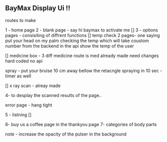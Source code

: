 ## BayMax Display Ui !!

routes to make

1 - home page
2 - blank page - say hi baymax to activate me []
3 - options pages - consisiting of diffrent functions 
[]  temp check 2 pages-
  one saying put your head on my palm checking the temp 
  which will take coustom number from the backend in the api 
  show the temp of the user 
  
[]  medicine box - 3 diff medicine route is med already made need changes hard coded no api 

  spray - put your bruise 10 cm away bellow the retacngle
    spraying in 10 sec - timer as well

[]  x ray scan - alreay made 

4- to desplay the scanned results of the page..

error page - hang tight

5 - listning []

6- buy us a coffee page in the thankyou page 
7- categories of body parts 


note - increase the opacity of the pulser in the background 
